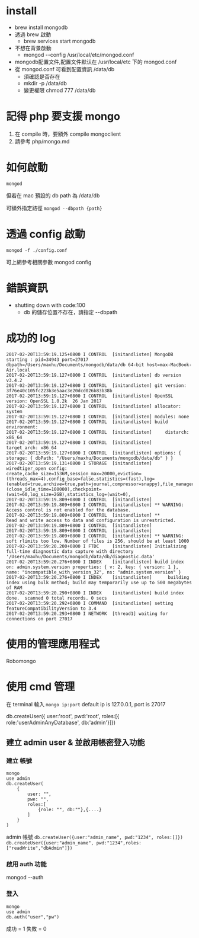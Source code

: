 # install
- brew install mongodb
- 透過 brew 啟動
	- brew services start mongodb
- 不想在背景啟動
	- mongod --config /usr/local/etc/mongod.conf
- mongodb配置文件,配置文件默认在 /usr/local/etc 下的 mongod.conf
- 從 mongod.conf 可看到配置資訊 /data/db
	- 須確認是否存在
	- mkdir -p /data/db
	- 變更權限 chmod 777 /data/db

# 記得 php 要支援 mongo
1. 在 compile 時，要額外 compile mongoclient
2. 請參考 php/mongo.md

# 如何啟動

`mongod`

但若在 mac 預設的 db path 為 /data/db

可額外指定路徑 `mongod --dbpath {path}`

# 透過 config 啟動

`mongod -f ./config.conf`

可上網參考相關參數 mongod config

# 錯誤資訊
- shutting down with code:100
	- db 的儲存位置不存在，請指定 --dbpath

# 成功的 log

```
2017-02-20T13:59:19.125+0800 I CONTROL  [initandlisten] MongoDB starting : pid=34943 port=27017 dbpath=/Users/maxhu/Documents/mongodb/data/db 64-bit host=max-MacBook-Air.local
2017-02-20T13:59:19.127+0800 I CONTROL  [initandlisten] db version v3.4.2
2017-02-20T13:59:19.127+0800 I CONTROL  [initandlisten] git version: 3f76e40c105fc223b3e5aac3e20dcd026b83b38b
2017-02-20T13:59:19.127+0800 I CONTROL  [initandlisten] OpenSSL version: OpenSSL 1.0.2k  26 Jan 2017
2017-02-20T13:59:19.127+0800 I CONTROL  [initandlisten] allocator: system
2017-02-20T13:59:19.127+0800 I CONTROL  [initandlisten] modules: none
2017-02-20T13:59:19.127+0800 I CONTROL  [initandlisten] build environment:
2017-02-20T13:59:19.127+0800 I CONTROL  [initandlisten]     distarch: x86_64
2017-02-20T13:59:19.127+0800 I CONTROL  [initandlisten]     target_arch: x86_64
2017-02-20T13:59:19.127+0800 I CONTROL  [initandlisten] options: { storage: { dbPath: "/Users/maxhu/Documents/mongodb/data/db" } }
2017-02-20T13:59:19.131+0800 I STORAGE  [initandlisten] wiredtiger_open config: create,cache_size=1536M,session_max=20000,eviction=(threads_max=4),config_base=false,statistics=(fast),log=(enabled=true,archive=true,path=journal,compressor=snappy),file_manager=(close_idle_time=100000),checkpoint=(wait=60,log_size=2GB),statistics_log=(wait=0),
2017-02-20T13:59:19.809+0800 I CONTROL  [initandlisten] 
2017-02-20T13:59:19.809+0800 I CONTROL  [initandlisten] ** WARNING: Access control is not enabled for the database.
2017-02-20T13:59:19.809+0800 I CONTROL  [initandlisten] **          Read and write access to data and configuration is unrestricted.
2017-02-20T13:59:19.809+0800 I CONTROL  [initandlisten] 
2017-02-20T13:59:19.809+0800 I CONTROL  [initandlisten] 
2017-02-20T13:59:19.809+0800 I CONTROL  [initandlisten] ** WARNING: soft rlimits too low. Number of files is 256, should be at least 1000
2017-02-20T13:59:20.200+0800 I FTDC     [initandlisten] Initializing full-time diagnostic data capture with directory '/Users/maxhu/Documents/mongodb/data/db/diagnostic.data'
2017-02-20T13:59:20.276+0800 I INDEX    [initandlisten] build index on: admin.system.version properties: { v: 2, key: { version: 1 }, name: "incompatible_with_version_32", ns: "admin.system.version" }
2017-02-20T13:59:20.276+0800 I INDEX    [initandlisten] 	 building index using bulk method; build may temporarily use up to 500 megabytes of RAM
2017-02-20T13:59:20.290+0800 I INDEX    [initandlisten] build index done.  scanned 0 total records. 0 secs
2017-02-20T13:59:20.292+0800 I COMMAND  [initandlisten] setting featureCompatibilityVersion to 3.4
2017-02-20T13:59:20.293+0800 I NETWORK  [thread1] waiting for connections on port 27017
```

# 使用的管理應用程式

Robomongo

# 使用 cmd 管理

在 terminal 輸入 `mongo ip:port` default ip is 127.0.0.1, port is 27017

db.createUser({ user:'root', pwd:'root', roles:[{ role:'userAdminAnyDatabase', db:'admin'}]}) 

## 建立 admin user & 並啟用帳密登入功能


### 建立 帳號
```
mongo
use admin
db.createUser(
	{
		user: "",
		pwe: "",
		roles:[
			{role: "", db:""},{....}
		]
	}
)
```

admin 帳號
`db.createUser({user:"admin_name", pwd:"1234", roles:[]})`
`db.createUser({user:"admin_name", pwd:"1234",roles:["readWrite","dbAdmin"]})`

### 啟用 auth 功能

mongod --auth

### 登入

```
mongo
use admin
db.auth("user","pw") 
```
成功 = 1
失敗 = 0